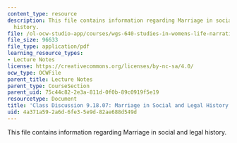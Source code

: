 ```yaml
---
content_type: resource
description: This file contains information regarding Marriage in social and legal
  history.
file: /ol-ocw-studio-app/courses/wgs-640-studies-in-womens-life-narratives-interrogating-marriage-case-studies-in-american-law-and-culture-fall-2007/4a371a592a6d6fe35e9d82ae688d549d_MITWGS_640F07_3.pdf
file_size: 96633
file_type: application/pdf
learning_resource_types:
- Lecture Notes
license: https://creativecommons.org/licenses/by-nc-sa/4.0/
ocw_type: OCWFile
parent_title: Lecture Notes
parent_type: CourseSection
parent_uid: 75c44c82-2e3a-811d-0f0b-89c0919f5e19
resourcetype: Document
title: 'Class Discussion 9.18.07: Marriage in Social and Legal History (Cott and Hartog)'
uid: 4a371a59-2a6d-6fe3-5e9d-82ae688d549d
---
```

This file contains information regarding Marriage in social and legal history.